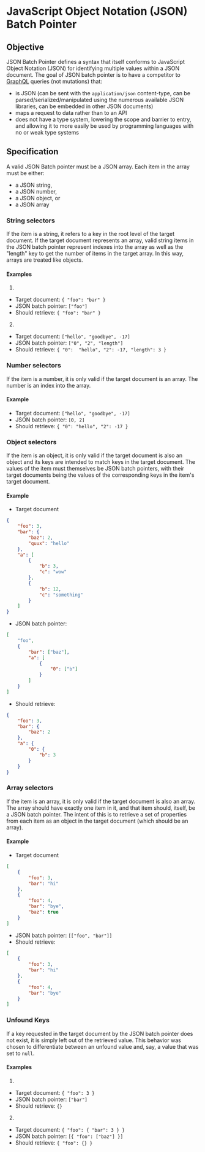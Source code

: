 # JavaScript Object Notation (JSON) Batch Pointer

## Objective

JSON Batch Pointer defines a syntax that itself conforms to JavaScript Object Notation (JSON) for identifying multiple values within a JSON document. The goal of JSON batch pointer is to have a competitor to [GraphQL](https://graphql.org/) queries (not mutations) that:
- is JSON (can be sent with the `application/json` content-type, can be parsed/serialized/manipulated using the numerous available JSON libraries, can be embedded in other JSON documents)
- maps a request to data rather than to an API
- does not have a type system, lowering the scope and barrier to entry, and allowing it to more easily be used by programming languages with no or weak type systems

## Specification

A valid JSON Batch pointer must be a JSON array. Each item in the array must be either:
- a JSON string,
- a JSON number,
- a JSON object, or
- a JSON array

### String selectors

If the item is a string, it refers to a key in the root level of the target document. If the target document represents an array, valid string items in the JSON batch pointer represent indexes into the array as well as the "length" key to get the number of items in the target array. In this way, arrays are treated like objects.

#### Examples
1. 
  - Target document: `{ "foo": "bar" }`
  - JSON batch pointer: `["foo"]`
  - Should retrieve: `{ "foo": "bar" }`
2.
  - Target document: `["hello", "goodbye", -17]`
  - JSON batch pointer: `["0", "2", "length"]`
  - Should retrieve: `{ "0":  "hello", "2": -17, "length": 3 }`

### Number selectors

If the item is a number, it is only valid if the target document is an array. The number is an index into the array.

#### Example
- Target document: `["hello", "goodbye", -17]`
- JSON batch pointer: `[0, 2]`
- Should retrieve: `{ "0": "hello", "2": -17 }`

### Object selectors

If the item is an object, it is only valid if the target document is also an object and its keys are intended to match keys in the target document. The values of the item must themselves be JSON batch pointers, with their target documents being the values of the corresponding keys in the item's target document.

#### Example
- Target document
```json
{
    "foo": 3,
    "bar": {
        "baz": 2,
        "quux": "hello"
    },
    "a": [
        {
            "b": 3,
            "c": "wow"
        },
        {
            "b": 12,
            "c": "something"
        }
    ]
}
```

- JSON batch pointer:
```json
[
    "foo",
    {
        "bar": ["baz"],
        "a": [
            {
                "0": ["b"]
            }
        ]
    }
]
```

- Should retrieve:
```json
{
    "foo": 3,
    "bar": {
        "baz": 2
    },
    "a": {
        "0": {
            "b": 3
        }
    }
}
```

### Array selectors

If the item is an array, it is only valid if the target document is also an array. The array should have exactly one item in it, and that item should, itself, be a JSON batch pointer. The intent of this is to retrieve a set of properties from each item as an object in the target document (which should be an array).

#### Example
- Target document
```json
[
    {
        "foo": 3,
        "bar": "hi"
    },
    {
        "foo": 4,
        "bar": "bye",
        "baz": true
    }
]
```
- JSON batch pointer: `[["foo", "bar"]]`
- Should retrieve:
```json
[
    {
        "foo": 3,
        "bar": "hi"
    },
    {
        "foo": 4,
        "bar": "bye"
    }
]
```

### Unfound Keys

If a key requested in the target document by the JSON batch pointer does not exist, it is simply left out of the retrieved value. This behavior was chosen to differentiate between an unfound value and, say, a value that was set to `null`.

#### Examples
1.
- Target document: `{ "foo": 3 }`
- JSON batch pointer: `["bar"]`
- Should retrieve: `{}`
2.
- Target document: `{ "foo": { "bar": 3 } }`
- JSON batch pointer: `[{ "foo": ["baz"] }]`
- Should retrieve: `{ "foo": {} }`
